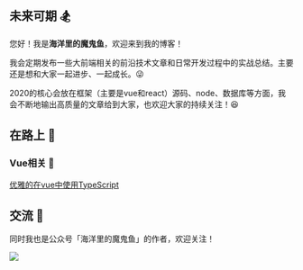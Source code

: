 ## 未来可期 🏂
您好！我是**海洋里的魔鬼鱼**，欢迎来到我的博客！

我会定期发布一些大前端相关的前沿技术文章和日常开发过程中的实战总结。主要还是想和大家一起进步、一起成长。:stuck_out_tongue_winking_eye:

2020的核心会放在框架（主要是vue和react）源码、node、数据库等方面，我会不断地输出高质量的文章给到大家，也欢迎大家的持续关注！:satisfied:

## 在路上 :bicyclist:

### Vue相关 🏈
[优雅的在vue中使用TypeScript](https://github.com/Jack-cool/blog/issues/4)


## 交流 🍻
同时我也是公众号「海洋里的魔鬼鱼」的作者，欢迎关注！

![](https://imgkr2.cn-bj.ufileos.com/d2c35f12-0ec4-4fea-963e-6c5600f402b6.png?UCloudPublicKey=TOKEN_8d8b72be-579a-4e83-bfd0-5f6ce1546f13&Signature=D6ZFfDL7rsPZxWXPkHo6bMRPbEw%253D&Expires=1600959632)

